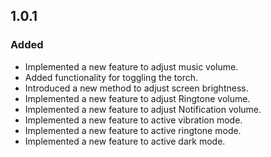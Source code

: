 ## 1.0.1

### Added

- Implemented a new feature to adjust music volume.
- Added functionality for toggling the torch.
- Introduced a new method to adjust screen brightness.
- Implemented a new feature to adjust Ringtone volume.
- Implemented a new feature to adjust Notification volume.
- Implemented a new feature to active vibration mode.
- Implemented a new feature to active ringtone mode.
- Implemented a new feature to active dark mode.
